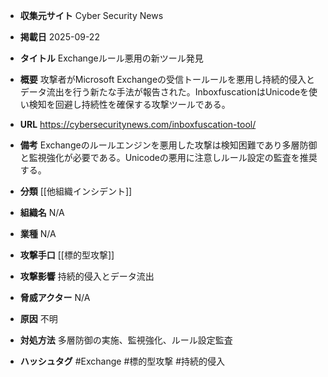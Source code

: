 - **収集元サイト**
Cyber Security News

- **掲載日**
2025-09-22

- **タイトル**
Exchangeルール悪用の新ツール発見

- **概要**
攻撃者がMicrosoft Exchangeの受信トールールを悪用し持続的侵入とデータ流出を行う新たな手法が報告された。InboxfuscationはUnicodeを使い検知を回避し持続性を確保する攻撃ツールである。

- **URL**
https://cybersecuritynews.com/inboxfuscation-tool/

- **備考**
Exchangeのルールエンジンを悪用した攻撃は検知困難であり多層防御と監視強化が必要である。Unicodeの悪用に注意しルール設定の監査を推奨する。

- **分類**
[[他組織インシデント]]

- **組織名**
N/A

- **業種**
N/A

- **攻撃手口**
[[標的型攻撃]]

- **攻撃影響**
持続的侵入とデータ流出

- **脅威アクター**
N/A

- **原因**
不明

- **対処方法**
多層防御の実施、監視強化、ルール設定監査

- **ハッシュタグ**
#Exchange #標的型攻撃 #持続的侵入
